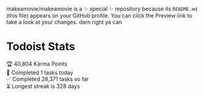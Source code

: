 makeamovie/makeamovie is a ✨ special ✨ repository because its `README.md` (this file) appears on your GitHub profile.
You can click the Preview link to take a look at your changes. darn right ya can

# Todoist Stats

<!-- TODO-IST:START -->
🏆  40,804 Karma Points           
🌸  Completed 1 tasks today           
✅  Completed 28,371 tasks so far           
⏳  Longest streak is 328 days
<!-- TODO-IST:END -->